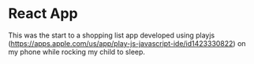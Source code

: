 # React App

This was the start to a shopping list app developed using playjs (https://apps.apple.com/us/app/play-js-javascript-ide/id1423330822) on my phone while rocking my child to sleep.
